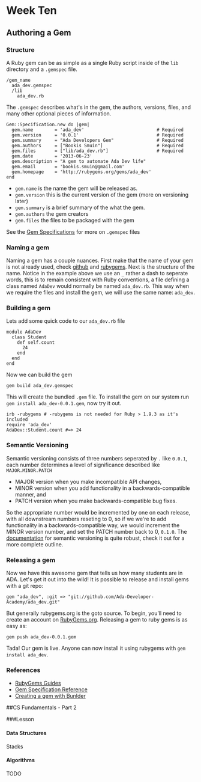 # Week Ten

## Authoring a Gem

### Structure
A Ruby gem can be as simple as a single Ruby script inside of the `lib` directory and a `.gemspec` file.

    /gem_name
      ada_dev.gemspec
      /lib
        ada_dev.rb

The `.gemspec` describes what's in the gem, the authors, versions, files, and many other optional pieces of information.

    Gem::Specification.new do |gem|
      gem.name        = 'ada_dev'                           # Required
      gem.version     = '0.0.1'                             # Required
      gem.summary     = "Ada Developers Gem"                # Required
      gem.authors     = ["Bookis Smuin"]                    # Required
      gem.files       = ["lib/ada_dev.rb"]                  # Required
      gem.date        = '2013-06-23'
      gem.description = "A gem to automate Ada Dev life"
      gem.email       = 'bookis.smuin@gmail.com'
      gem.homepage    = 'http://rubygems.org/gems/ada_dev'
    end

* `gem.name` is the name the gem will be released as.
* `gem.version` this is the current version of the gem (more on versioning later)
* `gem.summary` is a brief summary of the what the gem.
* `gem.authors` the gem creators
* `gem.files` the files to be packaged with the gem

See the [Gem Specifications](http://docs.rubygems.org/read/chapter/20) for more on `.gemspec` files

### Naming a gem
Naming a gem has a couple nuances. First make that the name of your gem is not already used, check [github](http://github.com) and [rubygems](http://rubygems.org). Next is the structure of the name. Notice in the example above we use an `_` rather a dash to seperate words, this is to remain consistent with Ruby conventions, a file defining a class named `AdaDev` would normally be named `ada_dev.rb`. This way when we require the files and install the gem, we will use the same name: `ada_dev`.


### Building a gem

Lets add some quick code to our `ada_dev.rb` file

    module AdaDev
      class Student
        def self.count
          24
        end
      end
    end

Now we can build the gem

    gem build ada_dev.gemspec

This will create the bundled `.gem` file. To install the gem on our system run `gem install ada_dev-0.0.1.gem`, now try it out.

    irb -rubygems # -rubygems is not needed for Ruby > 1.9.3 as it's included
    require 'ada_dev'
    AdaDev::Student.count #=> 24

### Semantic Versioning

Semantic versioning consists of three numbers seperated by `.` like `0.0.1`, each number determines a level of significance described like `MAJOR.MINOR.PATCH`

* MAJOR version when you make incompatible API changes,
* MINOR version when you add functionality in a backwards-compatible manner, and
* PATCH version when you make backwards-compatible bug fixes.

So the appropriate number would be incremented by one on each release, with all downstream numbers reseting to 0, so if we we're to add functionality in a backwards-compatible way, we would increment the MINOR version number, and set the PATCH number back to 0, `0.1.0`. The [documentation](http://semver.org) for semantic versioning is quite robust, check it out for a more complete outline.

### Releasing a gem

Now we have this awesome gem that tells us how many students are in ADA. Let's get it out into the wild! It is possible to release and install gems with a git repo:

    gem "ada_dev", :git => "git://github.com/Ada-Developer-Academy/ada_dev.git"

But generally rubygems.org is the goto source. To begin, you’ll need to create an account on [RubyGems.org](RubyGems.org). Releasing a gem to ruby gems is as easy as:

    gem push ada_dev-0.0.1.gem

Tada! Our gem is live. Anyone can now install it using rubygems with `gem install ada_dev`.

### References

- [RubyGems Guides](http://guides.rubygems.org)
- [Gem Specification Reference](http://docs.rubygems.org/read/chapter/20)
- [Creating a gem with Bunlder](http://railscasts.com/episodes/245-new-gem-with-bundler)

##CS Fundamentals - Part 2

###Lesson

#### Data Structures

Stacks

#### Algorithms

TODO

